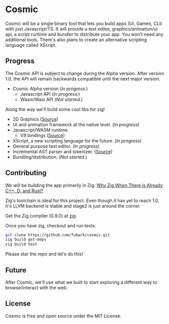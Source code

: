 # Cosmic

Cosmic will be a single binary tool that lets you build apps (UI, Games, CLI) with just Javascript/TS. It will provide a text editor, graphics/animation/ui api, a script runtime and bundler to distribute your app. You won't need any additional tools. There's also plans to create an alternative scripting language called XScript.

## Progress
The Cosmic API is subject to change during the Alpha version. After version 1.0, the API will remain backwards compatible until the next major version.
- Cosmic Alpha version (*In progress.*)
  - Javascript API (*In progress.*)
  - Wasm/Wasi API (*Not started.*)

Along the way we'll build some cool libs for zig!
- 2D Graphics ([Source](https://github.com/fubark/cosmic/tree/master/graphics))
- UI and animation framework at the native level. (*In progress*)
- Javascript/WASM runtime.
  - V8 bindings ([Source](https://github.com/fubark/zig-v8))
- XScript, a new scripting language for the future. (*In progress*)
- General purpose text editor. (*In progress*)
- Incremental AST parser and tokenizer. ([Source](https://github.com/fubark/cosmic/tree/master/parser))
- Bundling/distribution. (*Not started.*)

## Contributing
We will be building the app primarily in Zig.
[Why Zig When There is Already C++, D, and Rust?](https://ziglang.org/learn/why_zig_rust_d_cpp)

Zig's toolchain is ideal for this project. Even though it has yet to reach 1.0, it's LLVM backend is stable and stage2 is just around the corner.

Get the Zig compiler (0.9.0) at [zig](https://ziglang.org/download/). 

Once you have zig, checkout and run tests.
```sh
git clone https://github.com/fubark/cosmic.git
zig build get-deps
zig build test
```

Please star the repo and let's do this!

## Future

After Cosmic, we'll use what we built to start exploring a different way to browse/interact with the web. 

## License

Cosmic is free and open source under the MIT License.
